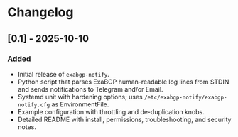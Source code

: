 # Changelog

## [0.1] - 2025-10-10
### Added
- Initial release of `exabgp-notify`.
- Python script that parses ExaBGP human-readable log lines from STDIN and sends notifications to Telegram and/or Email.
- Systemd unit with hardening options; uses `/etc/exabgp-notify/exabgp-notify.cfg` as EnvironmentFile.
- Example configuration with throttling and de-duplication knobs.
- Detailed README with install, permissions, troubleshooting, and security notes.
